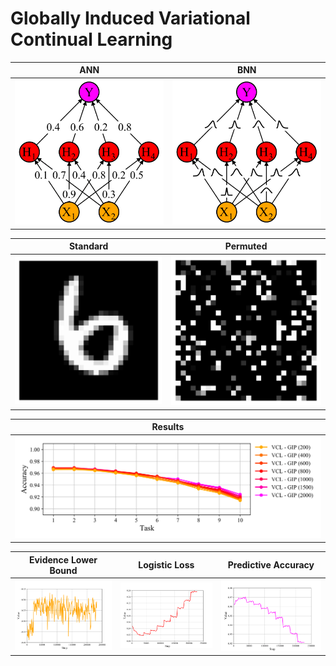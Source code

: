 # Globally Induced Variational Continual Learning

|ANN|BNN|
|:-:|:-:|
|![](plots/ann.png)|![](plots/bnn.png)|

|Standard|Permuted|
|:------:|:------:|
|![](plots/standard.png)|![](plots/permuted.png)|

|Results|
|:-----:|
|![](plots/original_results.png)|

|Evidence Lower Bound|Logistic Loss|Predictive Accuracy|
|:------------------:|:-----------:|:-----------------:|
|![](plots/original_evidence.png)|![](plots/original_loss.png)|![](plots/original_accuracy.png)|